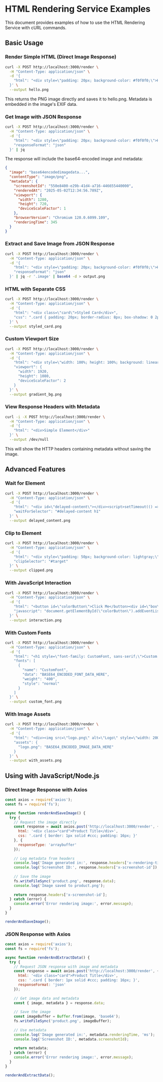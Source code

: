 # HTML Rendering Service Examples

This document provides examples of how to use the HTML Rendering Service with cURL commands.

## Basic Usage

### Render Simple HTML (Direct Image Response)

```bash
curl -X POST http://localhost:3000/render \
  -H "Content-Type: application/json" \
  -d '{
    "html": "<div style=\"padding: 20px; background-color: #f0f0f0;\">Hello World</div>"
  }' \
  --output hello.png
```

This returns the PNG image directly and saves it to hello.png. Metadata is embedded in the image's EXIF data.

### Get Image with JSON Response

```bash
curl -X POST http://localhost:3000/render \
  -H "Content-Type: application/json" \
  -d '{
    "html": "<div style=\"padding: 20px; background-color: #f0f0f0;\">Hello World</div>",
    "responseFormat": "json"
  }' | jq
```

The response will include the base64-encoded image and metadata:

```json
{
  "image": "base64encodedimagedata...",
  "contentType": "image/png",
  "metadata": {
    "screenshotId": "550e8400-e29b-41d4-a716-446655440000",
    "renderedAt": "2025-05-02T12:34:56.789Z",
    "viewport": {
      "width": 1280,
      "height": 720,
      "deviceScaleFactor": 1
    },
    "browserVersion": "Chromium 120.0.6099.109",
    "renderingTime": 345
  }
}
```

### Extract and Save Image from JSON Response

```bash
curl -X POST http://localhost:3000/render \
  -H "Content-Type: application/json" \
  -d '{
    "html": "<div style=\"padding: 20px; background-color: #f0f0f0;\">Hello World</div>",
    "responseFormat": "json"
  }' | jq -r '.image' | base64 -d > output.png
```

### HTML with Separate CSS

```bash
curl -X POST http://localhost:3000/render \
  -H "Content-Type: application/json" \
  -d '{
    "html": "<div class=\"card\">Styled Card</div>",
    "css": ".card { padding: 20px; border-radius: 8px; box-shadow: 0 2px 4px rgba(0,0,0,0.1); background-color: white; }"
  }' \
  --output styled_card.png
```

### Custom Viewport Size

```bash
curl -X POST http://localhost:3000/render \
  -H "Content-Type: application/json" \
  -d '{
    "html": "<div style=\"width: 100%; height: 100%; background: linear-gradient(to right, #ff9966, #ff5e62);\">Gradient Background</div>",
    "viewport": {
      "width": 1920,
      "height": 1080,
      "deviceScaleFactor": 2
    }
  }' \
  --output gradient_bg.png
```

### View Response Headers with Metadata

```bash
curl -i -X POST http://localhost:3000/render \
  -H "Content-Type: application/json" \
  -d '{
    "html": "<div>Simple Element</div>"
  }' \
  --output /dev/null
```

This will show the HTTP headers containing metadata without saving the image.

## Advanced Features

### Wait for Element

```bash
curl -X POST http://localhost:3000/render \
  -H "Content-Type: application/json" \
  -d '{
    "html": "<div id=\"delayed-content\"></div><script>setTimeout(() => { document.getElementById(\"delayed-content\").innerHTML = \"<h1>Content Loaded!</h1>\"; }, 500);</script>",
    "waitForSelector": "#delayed-content h1"
  }' \
  --output delayed_content.png
```

### Clip to Element

```bash
curl -X POST http://localhost:3000/render \
  -H "Content-Type: application/json" \
  -d '{
    "html": "<div style=\"padding: 50px; background-color: lightgray;\"><div id=\"target\" style=\"width: 300px; height: 200px; background-color: coral; padding: 20px;\">Only this element will be captured</div></div>",
    "clipSelector": "#target"
  }' \
  --output clipped.png
```

### With JavaScript Interaction

```bash
curl -X POST http://localhost:3000/render \
  -H "Content-Type: application/json" \
  -d '{
    "html": "<button id=\"colorButton\">Click Me</button><div id=\"box\" style=\"width: 200px; height: 200px; background-color: blue;\"></div>",
    "javascript": "document.getElementById(\"colorButton\").addEventListener(\"click\", function() { document.getElementById(\"box\").style.backgroundColor = \"red\"; }); document.getElementById(\"colorButton\").click();"
  }' \
  --output interaction.png
```

### With Custom Fonts

```bash
curl -X POST http://localhost:3000/render \
  -H "Content-Type: application/json" \
  -d '{
    "html": "<h1 style=\"font-family: CustomFont, sans-serif;\">Custom Font Heading</h1>",
    "fonts": [
      {
        "name": "CustomFont",
        "data": "BASE64_ENCODED_FONT_DATA_HERE",
        "weight": "400",
        "style": "normal"
      }
    ]
  }' \
  --output custom_font.png
```

### With Image Assets

```bash
curl -X POST http://localhost:3000/render \
  -H "Content-Type: application/json" \
  -d '{
    "html": "<div><img src=\"logo.png\" alt=\"Logo\" style=\"width: 200px;\"></div>",
    "assets": {
      "logo.png": "BASE64_ENCODED_IMAGE_DATA_HERE"
    }
  }' \
  --output with_assets.png
```

## Using with JavaScript/Node.js

### Direct Image Response with Axios

```javascript
const axios = require('axios');
const fs = require('fs');

async function renderAndSaveImage() {
  try {
    // Request the image directly
    const response = await axios.post('http://localhost:3000/render', {
      html: '<div class="card">Product Title</div>',
      css: '.card { border: 1px solid #ccc; padding: 16px; }'
    }, {
      responseType: 'arraybuffer'
    });
    
    // Log metadata from headers
    console.log('Image generated in:', response.headers['x-rendering-time'], 'ms');
    console.log('Screenshot ID:', response.headers['x-screenshot-id']);
    
    // Save the image
    fs.writeFileSync('product.png', response.data);
    console.log('Image saved to product.png');
    
    return response.headers['x-screenshot-id'];
  } catch (error) {
    console.error('Error rendering image:', error.message);
  }
}

renderAndSaveImage();
```

### JSON Response with Axios

```javascript
const axios = require('axios');
const fs = require('fs');

async function renderAndExtractData() {
  try {
    // Request JSON response with image and metadata
    const response = await axios.post('http://localhost:3000/render', {
      html: '<div class="card">Product Title</div>',
      css: '.card { border: 1px solid #ccc; padding: 16px; }',
      responseFormat: 'json'
    });
    
    // Get image data and metadata
    const { image, metadata } = response.data;
    
    // Save the image
    const imageBuffer = Buffer.from(image, 'base64');
    fs.writeFileSync('product.png', imageBuffer);
    
    // Use metadata
    console.log('Image generated in:', metadata.renderingTime, 'ms');
    console.log('Screenshot ID:', metadata.screenshotId);
    
    return metadata;
  } catch (error) {
    console.error('Error rendering image:', error.message);
  }
}

renderAndExtractData();
```
